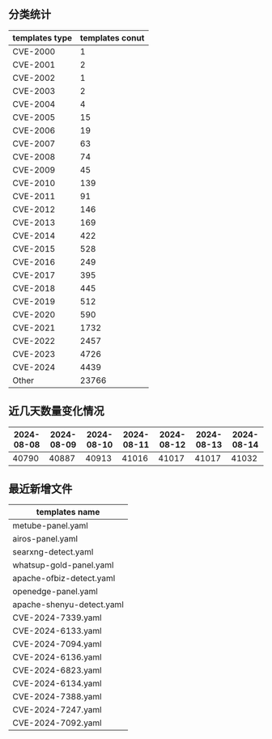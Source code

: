 ## 分类统计
| templates type | templates conut | 
| --- | --- |
| CVE-2000 | 1 |
| CVE-2001 | 2 |
| CVE-2002 | 1 |
| CVE-2003 | 2 |
| CVE-2004 | 4 |
| CVE-2005 | 15 |
| CVE-2006 | 19 |
| CVE-2007 | 63 |
| CVE-2008 | 74 |
| CVE-2009 | 45 |
| CVE-2010 | 139 |
| CVE-2011 | 91 |
| CVE-2012 | 146 |
| CVE-2013 | 169 |
| CVE-2014 | 422 |
| CVE-2015 | 528 |
| CVE-2016 | 249 |
| CVE-2017 | 395 |
| CVE-2018 | 445 |
| CVE-2019 | 512 |
| CVE-2020 | 590 |
| CVE-2021 | 1732 |
| CVE-2022 | 2457 |
| CVE-2023 | 4726 |
| CVE-2024 | 4439 |
| Other | 23766 |
## 近几天数量变化情况
|2024-08-08 | 2024-08-09 | 2024-08-10 | 2024-08-11 | 2024-08-12 | 2024-08-13 | 2024-08-14|
|--- | ------ | ------ | ------ | ------ | ------ | ---|
|40790 | 40887 | 40913 | 41016 | 41017 | 41017 | 41032|
## 最近新增文件
| templates name | 
| --- |
| metube-panel.yaml |
| airos-panel.yaml |
| searxng-detect.yaml |
| whatsup-gold-panel.yaml |
| apache-ofbiz-detect.yaml |
| openedge-panel.yaml |
| apache-shenyu-detect.yaml |
| CVE-2024-7339.yaml |
| CVE-2024-6133.yaml |
| CVE-2024-7094.yaml |
| CVE-2024-6136.yaml |
| CVE-2024-6823.yaml |
| CVE-2024-6134.yaml |
| CVE-2024-7388.yaml |
| CVE-2024-7247.yaml |
| CVE-2024-7092.yaml |
